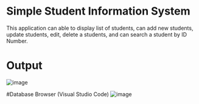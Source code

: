 # Simple Student Information System
This application can able to display list of students, can add new students, update students, edit, delete a students, and can search a student by ID Number.

# Output
![image](https://user-images.githubusercontent.com/103713712/170834306-dc98acf8-a971-4e83-832e-0c79803400c9.png)

#Database Browser (Visual Studio Code)
![image](https://user-images.githubusercontent.com/103713712/172610634-de732f46-b991-4610-aab0-98d4a1d46b05.png)


